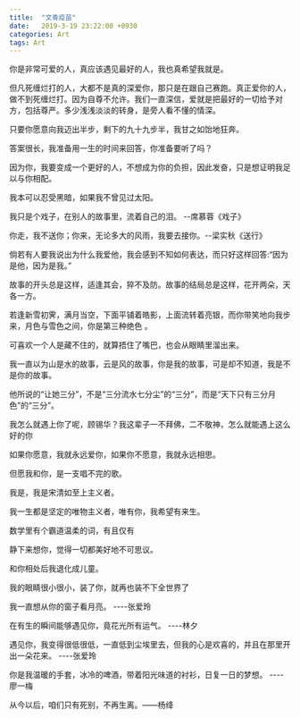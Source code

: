 ```yaml
---
title:  "文青疫苗"
date:   2019-3-19 23:22:00 +0930
categories: Art
tags: Art
---
```


你是非常可爱的人，真应该遇见最好的人，我也真希望我就是。

但凡死缠烂打的人，大都不是真的深爱你，那只是在跟自己赛跑。真正爱你的人，做不到死缠烂打。因为自尊不允许。我们一直深信，爱就是把最好的一切给予对方，包括尊严。多少浅浅淡淡的转身，是旁人看不懂的情深。

<!--more-->

只要你愿意向我迈出半步，剩下的九十九步半，我甘之如饴地狂奔。

答案很长，我准备用一生的时间来回答，你准备要听了吗？

因为你，我要变成一个更好的人，不想成为你的负担，因此发奋，只是想证明我足以与你相配。

我本可以忍受黑暗，如果我不曾见过太阳。

我只是个戏子，在别人的故事里，流着自己的泪。 --席慕蓉《戏子》

你走，我不送你；你来，无论多大的风雨，我要去接你。--梁实秋《送行》

倘若有人要我说出为什么我爱他，我会感到不知如何表达，而只好这样回答:“因为是他，因为是我。”

故事的开头总是这样，适逢其会，猝不及防。故事的结局总是这样，花开两朵，天各一方。

若逢新雪初霁，满月当空，下面平铺着皓影，上面流转着亮银，而你带笑地向我步来，月色与雪色之间，你是第三种绝色 。

可喜欢一个人是藏不住的，就算捂住了嘴巴，也会从眼睛里溜出来。

我一直以为山是水的故事，云是风的故事，你是我的故事，可是却不知道，我是不是你的故事。

他所说的“让她三分”，不是“三分流水七分尘”的“三分”，而是“天下只有三分月色”的“三分”。

我怎么就遇上你了呢，顾锡华？我这辈子一不拜佛，二不敬神，怎么就能遇上这么好的你

如果你愿意，我就永远爱你，如果你不愿意，我就永远相思。

但愿我和你，是一支唱不完的歌。

我是，我是宋清如至上主义者。

我一生都是坚定的唯物主义者，唯有你，我希望有来生。

数学里有个霸道温柔的词，有且仅有

静下来想你，觉得一切都美好地不可思议。

和你相处后我退化成儿童。

我的眼睛很小很小，装了你，就再也装不下全世界了

我一直想从你的窗子看月亮。 ----张爱玲

在有生的瞬间能够遇见你，竟花光所有运气。 ----林夕

遇见你，我变得很低很低，一直低到尘埃里去，但我的心是欢喜的，并且在那里开出一朵花来。 ----张爱玲

你是我温暖的手套，冰冷的啤酒，带着阳光味道的衬衫，日复一日的梦想。 ----廖一梅


从今以后，咱们只有死别，不再生离。——杨绛
